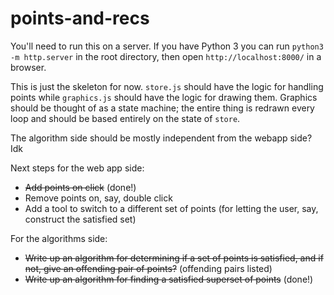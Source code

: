 # points-and-recs

You'll need to run this on a server. If you have Python 3 you can run `python3 -m http.server` in the root directory, then open `http://localhost:8000/` in a browser.

This is just the skeleton for now. `store.js` should have the logic for handling points while `graphics.js` should have the logic for drawing them. Graphics should be thought of as a state machine; the entire thing is redrawn every loop and should be based entirely on the state of `store`.

The algorithm side should be mostly independent from the webapp side? Idk

Next steps for the web app side:

- ~~Add points on click~~ (done!)
- Remove points on, say, double click
- Add a tool to switch to a different set of points (for letting the user, say, construct the satisfied set)

For the algorithms side:

- ~~Write up an algorithm for determining if a set of points is satisfied, and if not, give an offending pair of points?~~ (offending pairs listed)
- ~~Write up an algorithm for finding a satisfied superset of points~~ (done!)

